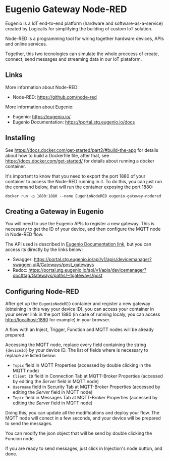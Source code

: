 Eugenio Gateway Node-RED
=================

Eugenio is a IoT end-to-end platform (hardware and software-as-a-service) created by Logicalis for simplifying the building of custom IoT solution.

Node-RED is a programming tool for wiring together hardware devices, APIs and online services.

Together, this two tecnologies can simulate the whole proccess of create, connect, send messages and streaming data in our IoT plataform.

## Links

More information about Node-RED:

- Node-RED: <https://github.com/node-red>

More information about Eugenio:

- Eugenio: <https://eugenio.io/>
- Eugenio Documentation: <https://portal.stg.eugenio.io/docs>


## Installing

See <https://docs.docker.com/get-started/part2/#build-the-app> for details about how to build a Dockerfile file, after that, see <https://docs.docker.com/get-started/> for details about running a docker container.

It's important to know that you need to export the port 1880 of your container to access the Node-RED running in it. To do this, you can just run the command below, that will run the container exposing the port 1880:

    docker run -p 1880:1880 --name EugenioNodeRED eugenio-gateway-nodered

## Creating a Gateway in Eugenio

You will need to use the Eugenio APIs to register a new gateway. This is necessary to get the ID of your device, and then configure the MQTT node in Node-RED flow.

The API used is described in [Eugenio Documentation link](Links/README.md), but you can access its directly by the links below:

- Swagger: <https://portal.stg.eugenio.io/api/v1/apis/devicemanager?swagger-ui#/Gateways/post_gateways>
- Redoc: <https://portal.stg.eugenio.io/api/v1/apis/devicemanager?doc#tag/Gateways/paths/~1gateways/post>

## Configuring Node-RED

After get up the `EugenioNodeRED` container and register a new gateway (obteining in this way your device ID), you can access your container in your server link in the port 1880 (in case of running localy, you can access <http://localhost:1880> for example) in your browser.

A flow with an Inject, Trigger, Function and MQTT nodes will be already prepared.

Accessing the MQTT node, replace every field containing the string `{deviceId}` by your device ID. The list of fields where is necessary to replace are listed below:

- `Topic` field in MQTT Properties (accessed by double clicking in the MQTT node)
- `Client ID` field in Connection Tab at MQTT-Broker Properties (accessed by editing the _Server_ field in MQTT node)
- `Username` field in Security Tab at MQTT-Broker Properties (accessed by editing the _Server_ field in MQTT node)
- `Topic` field in Messages Tab at MQTT-Broker Properties (accessed by editing the _Server_ field in MQTT node)

Doing this, you can update all the modifications and deploy your flow. The MQTT node will conect in a few seconds, and your device will be prepared to send the messages.

You can modify the json object that will be send by double clicking the Funcion node.

If you are ready to send messages, just click in Injection's node button, and done.

